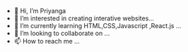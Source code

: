 - 👋 Hi, I’m Priyanga
- 👀 I’m interested in creating interative websites...
- 🌱 I’m currently learning HTML,CSS,Javascript ,React.js ...
- 💞️ I’m looking to collaborate on ...
- 📫 How to reach me ...


